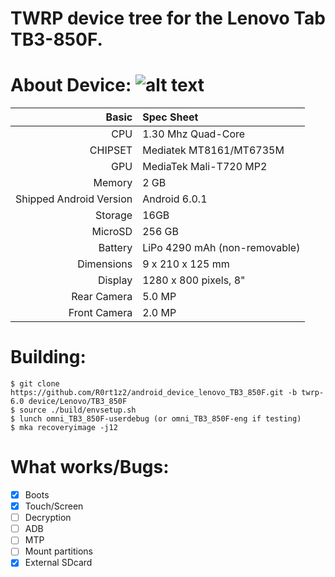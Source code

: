 # TWRP device tree for the Lenovo Tab TB3-850F.

About Device:
![alt text](https://images-na.ssl-images-amazon.com/images/I/41AvJ2h7bXL._AC_SY400_ML1_.jpg)
=====================================
Basic   | Spec Sheet
-------:|:-------------------------
CPU     | 1.30 Mhz Quad-Core 
CHIPSET | Mediatek MT8161/MT6735M
GPU     | MediaTek Mali-T720 MP2
Memory  | 2 GB
Shipped Android Version | Android 6.0.1
Storage | 16GB
MicroSD | 256 GB
Battery | LiPo 4290 mAh (non-removable)
Dimensions | 9 x 210 x 125 mm
Display | 1280 x 800 pixels, 8"
Rear Camera  | 5.0 MP
Front Camera | 2.0 MP

Building:
=====================================
```
$ git clone https://github.com/R0rt1z2/android_device_lenovo_TB3_850F.git -b twrp-6.0 device/Lenovo/TB3_850F
$ source ./build/envsetup.sh
$ lunch omni_TB3_850F-userdebug (or omni_TB3_850F-eng if testing)
$ mka recoveryimage -j12
```

What works/Bugs:
=====================================
- [x] Boots
- [x] Touch/Screen
- [ ] Decryption
- [ ] ADB
- [ ] MTP
- [ ] Mount partitions
- [x] External SDcard
